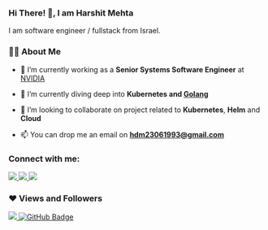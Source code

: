 <!--
**hdm23061993/hdm23061993** is a ✨ _special_ ✨ repository because its `README.md` (this file) appears on your GitHub profile.

Here are some ideas to get you started:

- 🔭 I’m currently working on ...
- 🌱 I’m currently learning ...
- 👯 I’m looking to collaborate on ...
- 🤔 I’m looking for help with ...
- 💬 Ask me about ...
- 📫 How to reach me: ...
- 😄 Pronouns: ...
- ⚡ Fun fact: ...
-->



### Hi There! 👋, I am Harshit Mehta

I am software engineer / fullstack from Israel.



### 🙋‍♂️ About Me

- 🔭 I’m currently working as a **Senior Systems Software Engineer** at [NVIDIA](https://www.nvidia.com/)

- 🌱 I’m currently diving deep into **Kubernetes and [Golang](https://go.dev/)**

- 👯 I’m looking to collaborate on project related to **Kubernetes**, **Helm** and **Cloud**

- 📫 You can drop me an email on **hdm23061993@gmail.com**



### Connect with me:
<p align="left">
  <a href = "[https://www.linkedin.com/in/harshit-mehtaa/](https://www.linkedin.com/in/harshit-mehtaa/)/">
    <img src="https://img.icons8.com/fluent/48/000000/linkedin.png"/>
  </a>
  <a href = "https://twitter.com/harshitm23">
    <img src="https://img.icons8.com/fluent/48/000000/twitter.png"/>
  </a>
  <a href = "https://www.instagram.com/harshit_mehtaa/">
    <img src="https://img.icons8.com/fluent/48/000000/instagram-new.png"/>
  </a>
</p>



### ❤ Views and Followers
<p align="left">
  <a href="https://github.com/hdm23061993/github-profile-views-counter">
    <img src="https://komarev.com/ghpvc/?username=hdm23061993">
  </a>
  <a href="https://github.com/hdm23061993/github-profile-views-counter">
    <img src="https://img.shields.io/github/followers/hdm23061993?label=Followers&style=social" alt="GitHub Badge">
  </a>
</p>
